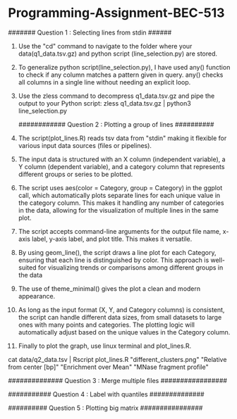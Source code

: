 # Programming-Assignment-BEC-513
####### Question 1 : Selecting lines from stdin ######

1. Use the "cd" command to navigate to the folder where your data(q1_data.tsv.gz) and python script (line_selection.py) 
   are stored.

2. To generalize python script(line_selection.py), I have used any() function to check if any column matches a pattern 
   given in query. any() checks all columns in a single line without needing an explicit loop.

3. Use the zless command to decompress q1_data.tsv.gz and pipe the output to your Python script: zless q1_data.tsv.gz | 
   python3 line_selection.py

   ############ Question 2 : Plotting a group of lines ##########

1. The script(plot_lines.R) reads tsv data from "stdin" making it flexible for various input data sources (files or 
   pipelines).
2. The input data is structured with an X column (independent variable), a Y column (dependent variable), and a category 
   column that represents different groups or series to be plotted.
3. The script uses aes(color = Category, group = Category) in the ggplot call, which automatically plots separate lines 
    for each unique value in the category column. This makes it handling any number of categories in the data, allowing 
    for the visualization of multiple lines in the same plot.
4. The script accepts command-line arguments for the output file name, x-axis label, y-axis label, and plot title. This 
   makes it versatile.
5. By using geom_line(), the script draws a line plot for each Category, ensuring that each line is distinguished by 
   color. This approach is well-suited for visualizing trends or comparisons among different groups in the data
6. The use of theme_minimal() gives the plot a clean and modern appearance.
7. As long as the input format (X, Y, and Category columns) is consistent, the script can handle different data sizes, 
   from small datasets to large ones with many points and categories. The plotting logic will automatically adjust based 
   on the unique values in the Category column.
8. Finally to plot the graph, use linux terminal and plot_lines.R.
   
cat data/q2_data.tsv | Rscript plot_lines.R "different_clusters.png" "Relative from center [bp]" "Enrichment over Mean" "MNase fragment profile"


############## Question 3  : Merge multiple files #################







###########  Question 4 : Label with quantiles ##############









########## Question 5 : Plotting big matrix ################

